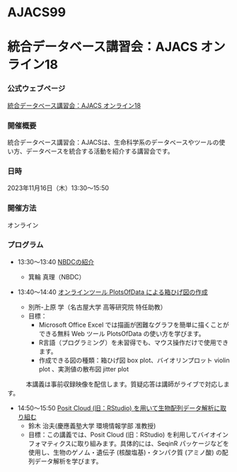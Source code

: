 # AJACS99
# 統合データベース講習会：AJACS オンライン18

### 公式ウェブページ
[統合データベース講習会：AJACS オンライン18](https://biosciencedbc.jp/event/ajacs/ajacs99.html)  

### 開催概要
統合データベース講習会：AJACSは、生命科学系のデータベースやツールの使い方、データベースを統合する活動を紹介する講習会です。

### 日時
2023年11月16日（木）13:30～15:50

### 開催方法
オンライン

### プログラム
- 13:30～13:40	[NBDCの紹介](01_NBDC)
  - 箕輪 真理（NBDC）

- 13:40～14:40	[オンラインツール PlotsOfData による箱ひげ図の作成](03_bessho-uehara)
  - 別所-上原 学（名古屋大学 高等研究院 特任助教）
  - 目標：
    - Microsoft Office Excel では描画が困難なグラフを簡単に描くことができる無料 Web ツール PlotsOfData の使い方を学びます。
    - R言語（プログラミング）を未習得でも、マウス操作だけで使用できます。
    - 作成できる図の種類：箱ひげ図 box plot、バイオリンプロット violin plot 、実測値の散布図 jitter plot

　　　本講義は事前収録映像を配信します。質疑応答は講師がライブで対応します。
  
- 14:50～15:50	[Posit Cloud (旧：RStudio) を用いて生物配列データ解析に取り組む](03_suzuki)
  -	鈴木 治夫(慶應義塾大学 環境情報学部 准教授)
  - 目標：この講義では、Posit Cloud (旧：RStudio) を利用してバイオインフォマティクスに取り組みます。具体的には、SeqinR パッケージなどを使用し、生物のゲノム・遺伝子 (核酸塩基)・タンパク質 (アミノ酸) の配列データ解析を学びます。
